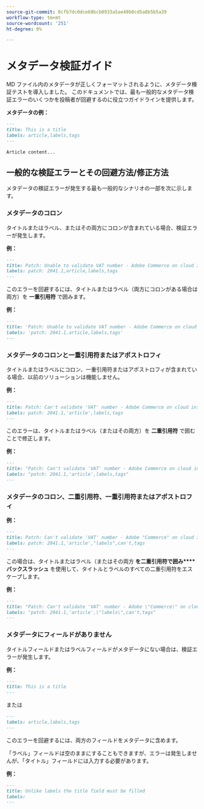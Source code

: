 ```yaml
---
source-git-commit: 0cfb7dc0dce68bcb0933a5ae49b0cd5a8b5b5a39
workflow-type: tm+mt
source-wordcount: '251'
ht-degree: 0%

---
```

# メタデータ検証ガイド

MD ファイル内のメタデータが正しくフォーマットされるように、メタデータ検証テストを導入しました。 このドキュメントでは、最も一般的なメタデータ検証エラーのいくつかを投稿者が回避するのに役立つガイドラインを提供します。

**メタデータの例：**

```markdown
---
title: This is a title
labels: article,labels,tags
---

Article content...
```

## 一般的な検証エラーとその回避方法/修正方法

メタデータの検証エラーが発生する最も一般的なシナリオの一部を次に示します。

### メタデータのコロン

タイトルまたはラベル、またはその両方にコロンが含まれている場合、検証エラーが発生します。

**例：**

```markdown
---
title: Patch: Unable to validate VAT number - Adobe Commerce on cloud infrastructure
labels: patch: 2041.1,article,labels,tags
---
```

このエラーを回避するには、タイトルまたはラベル（両方にコロンがある場合は両方）を **一重引用符** で囲みます。

**例：**

```markdown
---
title: 'Patch: Unable to validate VAT number - Adobe Commerce on cloud infrastructure'
labels: 'patch: 2041.1,article,labels,tags'
---
```

### メタデータのコロンと一重引用符またはアポストロフィ

タイトルまたはラベルにコロン、一重引用符またはアポストロフィが含まれている場合、以前のソリューションは機能しません。

**例：**

```markdown
---
title: Patch: Can't validate 'VAT' number - Adobe Commerce on cloud infrastructure
labels: patch: 2041.1,'article',labels,tags
---
```

このエラーは、タイトルまたはラベル（またはその両方）を **二重引用符** で囲むことで修正します。

**例：**

```markdown
---
title: "Patch: Can't validate 'VAT' number - Adobe Commerce on cloud infrastructure"
labels: "patch: 2041.1,'article',labels,tags"
---
```

### メタデータのコロン、二重引用符、一重引用符またはアポストロフィ

**例：**

```markdown
---
title: Patch: Can't validate 'VAT' number - Adobe "Commerce" on cloud infrastructure
labels: patch: 2041.1,'article',"labels",can't,tags
---
```

この場合は、タイトルまたはラベル（またはその両方 **を二重引用符で囲み****バックスラッシュ** を使用して、タイトルとラベルのすべての二重引用符をエスケープします。

**例：**

```markdown
---
title: "Patch: Can't validate 'VAT' number - Adobe \"Commerce\" on cloud infrastructure"
labels: "patch: 2041.1,'article',\"labels\",can't,tags"
---
```

### メタデータにフィールドがありません

タイトルフィールドまたはラベルフィールドがメタデータにない場合は、検証エラーが発生します。

**例：**

```markdown
---
title: This is a title
---
```

または

```markdown
---
labels: article,labels,tags
---
```

このエラーを回避するには、両方のフィールドをメタデータに含めます。

「ラベル」フィールドは空のままにすることもできますが、エラーは発生しませんが、「タイトル」フィールドには入力する必要があります。

**例：**

```markdown
---
title: Unlike labels the title field must be filled
labels:
---
```
